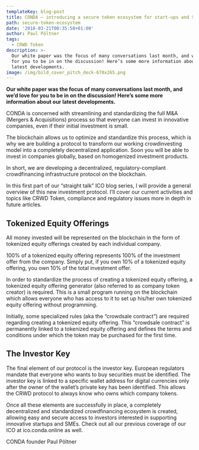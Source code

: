 ```yaml
---
templateKey: blog-post
title: CONDA – introducing a secure token ecosystem for start-ups and SMEs.
path: secure-token-ecosystem
date: '2018-03-21T00:35:58+01:00'
author: Paul Pöltner
tags:
  - CRWD Token
description: >-
  Our white paper was the focus of many conversations last month, and we’d love
  for you to be in on the discussion! Here’s some more information about our
  latest developments.
image: /img/bild_cover_pitch_deck-670x265.png
---
```

**Our white paper was the focus of many conversations last month, and we’d love for you to be in on the discussion! Here’s some more information about our latest developments.**

CONDA is concerned with streamlining and standardizing the full M&A (Mergers & Acquisitions) process so that everyone can invest in innovative companies, even if their initial investment is small.

The blockchain allows us to optimize and standardize this process, which is why we are building a protocol to transform our working crowdinvesting model into a completely decentralized application. Soon you will be able to invest in companies globally, based on homogenized investment products.

In short, we are developing a decentralized, regulatory-compliant crowdfinancing infrastructure protocol on the blockchain.

In this first part of our “straight talk” ICO blog series, I will provide a general overview of this new investment protocol. I’ll cover our current activities and topics like CRWD Token, compliance and regulatory issues more in depth in future articles.

## Tokenized Equity Offerings

All money invested will be represented on the blockchain in the form of tokenized equity offerings created by each individual company.

100% of a tokenized equity offering represents 100% of the investment offer from the company. Simply put, if you own 10% of a tokenized equity offering, you own 10% of the total investment offer.

In order to standardize the process of creating a tokenized equity offering, a tokenized equity offering generator (also referred to as company token creator) is required. This is a small program running on the blockchain which allows everyone who has access to it to set up his/her own tokenized equity offering without programming.

Initially, some specialized rules (aka the “crowdsale contract”) are required regarding creating a tokenized equity offering. This “crowdsale contract” is permanently linked to a tokenized equity offering and defines the terms and conditions under which the token may be purchased for the first time.

## The Investor Key

The final element of our protocol is the investor key. European regulators mandate that everyone who wants to buy securities must be identified. The investor key is linked to a specific wallet address for digital currencies only after the owner of the wallet’s private key has been identified. This allows the CRWD protocol to always know who owns which company tokens.

Once all these elements are successfully in place, a completely decentralized and standardized crowdfinancing ecosystem is created, allowing easy and secure access to investors interested in supporting innovative startups and SMEs. Check out all our previous coverage of our ICO at ico.conda.online as well.

CONDA founder Paul Pöltner
